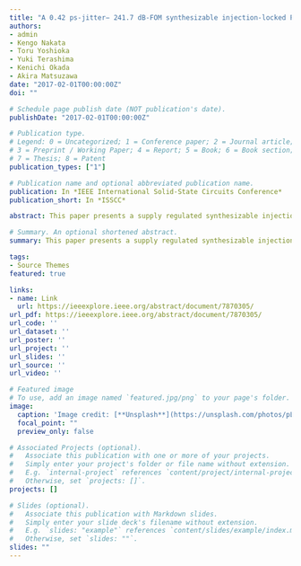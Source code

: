 ```yaml
---
title: "A 0.42 ps-jitter− 241.7 dB-FOM synthesizable injection-locked PLL with noise-isolation LDO"
authors:
- admin
- Kengo Nakata
- Toru Yoshioka
- Yuki Terashima
- Kenichi Okada
- Akira Matsuzawa
date: "2017-02-01T00:00:00Z"
doi: ""

# Schedule page publish date (NOT publication's date).
publishDate: "2017-02-01T00:00:00Z"

# Publication type.
# Legend: 0 = Uncategorized; 1 = Conference paper; 2 = Journal article;
# 3 = Preprint / Working Paper; 4 = Report; 5 = Book; 6 = Book section;
# 7 = Thesis; 8 = Patent
publication_types: ["1"]

# Publication name and optional abbreviated publication name.
publication: In *IEEE International Solid-State Circuits Conference*
publication_short: In *ISSCC*

abstract: This paper presents a supply regulated synthesizable injection-locked PLL (IL-PLL), using a noise-isolation LDO. The noise-isolation LDO realizes a time-shift operation to isolate the PLL from both supply and LDO noise, so the IL-PLL operation remains robust, even within a noisy SoC. The core layout of the PLL is implemented using solely a foundry provided standard-cell library for a 65nm CMOS process with standard digital design tools. Among synthesizable PLLs, jitter performance of 0.42ps is achieved with 3.8mW power consumption at 0.9GHz oscillation.

# Summary. An optional shortened abstract.
summary: This paper presents a supply regulated synthesizable injection-locked PLL (IL-PLL), using a noise-isolation LDO.

tags:
- Source Themes
featured: true

links:
- name: Link
  url: https://ieeexplore.ieee.org/abstract/document/7870305/
url_pdf: https://ieeexplore.ieee.org/abstract/document/7870305/
url_code: ''
url_dataset: ''
url_poster: ''
url_project: ''
url_slides: ''
url_source: ''
url_video: ''

# Featured image
# To use, add an image named `featured.jpg/png` to your page's folder. 
image:
  caption: 'Image credit: [**Unsplash**](https://unsplash.com/photos/pLCdAaMFLTE)'
  focal_point: ""
  preview_only: false

# Associated Projects (optional).
#   Associate this publication with one or more of your projects.
#   Simply enter your project's folder or file name without extension.
#   E.g. `internal-project` references `content/project/internal-project/index.md`.
#   Otherwise, set `projects: []`.
projects: []

# Slides (optional).
#   Associate this publication with Markdown slides.
#   Simply enter your slide deck's filename without extension.
#   E.g. `slides: "example"` references `content/slides/example/index.md`.
#   Otherwise, set `slides: ""`.
slides: ""
---
```


<!-- 
{{% alert note %}}
Click the *Cite* button above to demo the feature to enable visitors to import publication metadata into their reference management software.
{{% /alert %}}

{{% alert note %}}
Click the *Slides* button above to demo Academic's Markdown slides feature.
{{% /alert %}}

Supplementary notes can be added here, including [code and math](https://sourcethemes.com/academic/docs/writing-markdown-latex/). -->

